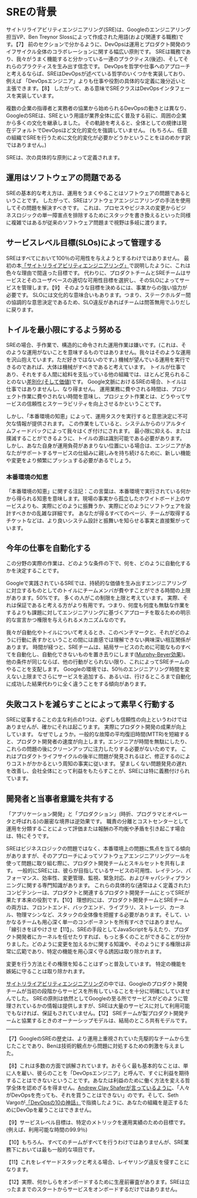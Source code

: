 # SREの背景

サイトリライアビリティエンジニアリング(SRE)は、Googleのエンジニアリング担当VP、Ben Treynor Slossによって作成された用語(および関連する職務)です。【7】
前のセクションで分かるように、DevOpsは運用とプロダクト開発のライフサイクル全体のコラボレーションに関する幅広い原則です。
SREは職務であり、我々がうまく機能すると分かっている一連のプラクティス(後述)、そしてそれらのプラクティスを生み出す信念です。
DevOpsを哲学や仕事へのアプローチと考えるならば、SREはDevOpsが述べている哲学のいくつかを実装しており、例えば 「DevOpsエンジニア」よりも仕事や役割の具体的な定義に幾分近いと主張できます。【8】
したがって、ある意味でSREクラスはDevOpsインタフェースを実装しています。

複数の企業の指導者と実務者の協業から始められるDevOpsの動きとは異なり、GoogleのSREは、SREという用語が業界全体に広く普及する前に、周囲の企業から多くの文化を継承しました。
その軌跡を考えると、全体としての規律は現在デフォルトでDevOpsほど文化的変化を強調していません。
(もちろん、任意の組織でSREを行うために文化的変化が必要かどうかということをほのめかす訳ではありません。)

SREは、次の具体的な原則によって定義されます。

## 運用はソフトウェアの問題である

SREの基本的な考え方は、運用をうまくやることはソフトウェアの問題であるということです。
したがって、SREはソフトウェアエンジニアリングの手法を使用してその問題を解決すべきです。
これは、プロセスやビジネスの変更からビジネスロジックの単一障害点を排除するためにスタックを書き換えるといった同様に複雑ではあるが従来のソフトウェア問題まで視野は多岐に渡ります。

## サービスレベル目標(SLOs)によって管理する

SREはすべてにおいて100％の可用性を与えようとするわけではありません。
最初の本[「サイトリライアビリティエンジニアリング」](http://bit.ly/2kIcNYM)で説明したように、これは色々な理由で間違った目標です。
代わりに、プロダクトチームとSREチームはサービスとそのユーザベースの適切な可用性目標を選択し、そのSLOによってサービスを管理します。【9】
そのような目標を決めるには、事業からの強い協力が必要です。
SLOには文化的な意味合いもあります。つまり、ステークホルダー間の協調的な意思決定であるため、SLO違反があればチームは問答無用でふりだしに戻ります。

## トイルを最小限にするよう努める

SREの場合、手作業で、構造的に命令された運用作業は嫌いです。(これは、そのような運用がないことを意味するものではありません。我々はそのような運用を沢山抱えています。ただ好きではないのです。)
機械が望んでいる運用を実行できるのであれば、大体は機械がすべきであると考えています。
トイルが仕事であり、それをする人間に給料を支払っている他の組織では、ほとんど見られることのない[差別化(そして価値)](http://bit.ly/2xvlcIa)です。
Google文脈におけるSREの場合、トイルは仕事ではありませんし、なり得ません。
運用業務に費やされる時間は、プロジェクト作業に費やされない時間を意味し、プロジェクト作業とは、どうやってサービスの信頼性とスケーラビリティを向上させるかということです。

しかし、「本番環境の知恵」によって、運用タスクを実行すると意思決定に不可欠な情報が提供されます。
この作業をしていると、システムからのリアルタイムフィードバックによって我々はくぎ付けにされます。
最小限に抑える、または撲滅することができるように、トイルの源は識別可能である必要があります。
しかし、あなた自身が運用負荷があまりない位置にいる場合は、エンジニアがあなたがサポートするサービスの仕組みに親しみを持ち続けるために、新しい機能や変更をより頻繁にプッシュする必要があるでしょう。

### 本番環境の知恵

「本番環境の知恵」に関する注記：この言葉は、本番環境で実行されている何かから得られる知恵を意味します。現場の事実から孤立したホワイトボード上のサービスよりも、実際にどのように振舞うか、実際にどのようにソフトウェアを設計すべきかの乱雑な詳細です。
あなたが得るすべてのページ、チームが取得するチケットなどは、より良いシステム設計と振舞いを知らせる事実と直接繋がっています。

## 今年の仕事を自動化する

この分野の実際の作業は、どのような条件の下で、何を、どのように自動化するかを決定することです。

Googleで実践されているSREでは、持続的な価値を生み出すエンジニアリングに対立するものとしてのトイルにチームメンバが費やすことができる時間の上限があります。50%です。
多くの人がこの制限を上限と考えています。
実際、それは保証であると考える方がより有用です。つまり、何度も何度も無駄な作業をするよりも課題に対してエンジニアリングに基づくアプローチを取るための明示的な宣言かつ権限を与えられるメカニズムなのです。

我々が自動化やトイルについて考えるとき、このベンチマークと、それがどのように行動に表すかということの間には直感では理解できない興味深い相互関係があります。
時間が経つと、SREチームは、結局サービスのために可能なものすべてを自動化し、自動化できないものを置き去りにします([Murphy-Beyer効果](http://bit.ly/2Js7hau))。
他の条件が同じならば、他の行動がとられない限り、これによってSREチームのやることを支配します。
Googleの環境では、50％のエンジニアリング時間を変えない上限までさらにサービスを追加する、あるいは、行けるところまで自動化に成功した結果代わりに全く違うことをする傾向があります。

## 失敗コストを減らすことによって素早く行動する

SREに従事することの主な利点の1つは、必ずしも信頼性の向上というわけではありませんが、確かにそれは起こります。 実際にプロダクト開発の成果が向上しています。
なぜでしょうか。一般的な故障の平均復旧時間(MTTR)を短縮すると、プロダクト開発者の速度が向上します。エンジニアが時間を無駄にしたり、これらの問題の後にクリーンアップに注力したりする必要がないためです。
これはプロダクトライフサイクルの後半に問題が発見されるほど、修正するのによりコストがかかるという周知の事実に従います。
望ましくない問題発見の遅れを改善し、会社全体にとって利益をもたらすことが、SREには特に義務付けられています。

## 開発者と当事者意識を共有する

「アプリケーション開発」と「プロダクション」(時折、プログラマとオペレータと呼ばれる)の厳密な境界は逆効果です。
職責の分離とコストセンターとして運用を分類することによって評価または報酬の不均衡や矛盾を引き起こす場合は、特にそうです。

SREはビジネスロジックの問題ではなく、本番環境上の問題に焦点を当てる傾向がありますが、そのアプローチによってソフトウェアエンジニアリングツールを使って問題に取り組む際に、プロダクト開発チームとスキルセットを共有します。
一般的にSREには、彼らが目指しているサービスの可用性、レイテンシ、パフォーマンス、効率性、変更管理、監視、緊急対応、およびキャパシティプランニングに関する専門知識があります。
これらの具体的な(通常はよく定義された)コンピテンシーは、プロダクトと関連するプロダクト開発チームにとってSREが果たす本来の役割です。【10】
理想的には、プロダクト開発チームとSREチームの両方は、フロントエンド、バックエンド、ライブラリ、ストレージ、カーネル、物理マシンなど、スタックの全体像を把握する必要があります。そして、いかなるチームも用心深く単一のコンポーネントを所有すべきではありません。
「線引きをぼやけさせ【11】」、SREの手段としてJavaScriptを与えたり、プロダクト開発者にカーネルを任せたりすれば、もっと多くのことができることが分かりました。どのように変更を加えるかに関する知識や、そのようにする権限は非常に広範であり、特定の機能を用心深く守る誘因は取り除かれます。

変更を行う方法とその権限を知ることはずっと普及しています。 特定の機能を嫉妬に守ることは取り除かれます。

[サイトリライアビリティエンジニアリング](http://bit.ly/2kIcNYM)の中では、Googleのプロダクト開発チームが当初の段階からサービスを所有していることを十分に明確にしていませんでした。
SREの原則は依然としてGoogleの至る所でサービスがどのように管理されているかの情報は提供しますが、SREは大量のサービスに対して利用可能でもなければ、保証もされていません。【12】
SREチームが製プロダクト開発チームと協業するときのオーナーシップモデルは、結局のところ共有モデルです。

----------
【7】GoogleのSREの歴史は、より運用上重視されていた先駆的なチームから生じたことであり、Benは技術的観点から問題に対処するための刺激を与えました。

【8】これは多数の方面で誤解されています。おそらく最も基本的なことは、単に人を雇い、彼らのことを「DevOpsエンジニア」と呼んで、すぐに利益を期待することはできないということです。あなたは利益のために働く方法を変える哲学全体を認めざるを得ません。[Andrew Clay Shaferが言っているように](http://bit.ly/2sy7UVI)、「人々がDevOpsを売っても、それを買うことはできない」のです。そして、Seth Vargoが[「DevOpsの10の神話」](http://bit.ly/2HcHmP1)で指摘したように、あなたの組織を是正するためにDevOpを雇うことはできません。

【9】サービスレベル目標は、特定のメトリックを運用実績のための目標です。(例えば、利用可能な時間の99.9％)

【10】もちろん、すべてのチームがすべてを行うわけではありませんが、SRE業務下においては最も一般的な項目です。

【11】これをレイヤードスタックと考える場合、レイヤリング違反を侵すことになります。

【12】実際、何かしらをオンボードするために生産前審査があります。SREは立ったままでのスタートからサービスをオンボードするだけではありません。

